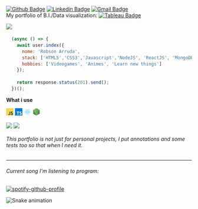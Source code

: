 [![Github Badge](https://img.shields.io/badge/-Github-000?style=flat-square&logo=Github&logoColor=white&link=https://github.com/robsonshockwave)](https://github.com/robsonshockwave)
[![Linkedin Badge](https://img.shields.io/badge/-LinkedIn-blue?style=flat-square&logo=Linkedin&logoColor=white&link=https://www.linkedin.com/in//)](https://www.linkedin.com/in//)
[![Gmail Badge](https://img.shields.io/badge/-Gmail-c14438?style=flat-square&logo=Gmail&logoColor=white&link=mailto:robsondearruda1999@gmail.com)](mailto:robsondearruda1999@gmail.com) 
<br/>
My portfolio of B.I./Data visualization:   [![Tableau Badge](https://shields.io/badge/-Tableau-orange?style=flat-square&link=https://public.tableau.com/profile/robson.de.arruda.silva#!/?newProfile=&activeTab=0)](https://public.tableau.com/profile/robson.de.arruda.silva#!/?newProfile=&activeTab=0)
 
<div>   
<img src="header.png">    
</div>  

```javascript
  (async () => {
    await user.index({
      nome: 'Robson Arruda',
      stack: ['HTML5','CSS3','Javascript','NodeJS', 'ReactJS', 'MongoDB', 'PostgreSQL', 'Jest'],
      hobbies: ['Videogames', 'Animes', 'Learn new things']
    }); 
    
    return response.status(201).send(); 
  })(); 
``` 

**What i use**  

<code><img height="20" src="https://raw.githubusercontent.com/github/explore/80688e429a7d4ef2fca1e82350fe8e3517d3494d/topics/javascript/javascript.png" alt="Javascript"/></code>
<code><img height="20" src="https://raw.githubusercontent.com/github/explore/80688e429a7d4ef2fca1e82350fe8e3517d3494d/topics/typescript/typescript.png" alt="Typescript"/></code>
<code><img height="20" src="https://raw.githubusercontent.com/github/explore/80688e429a7d4ef2fca1e82350fe8e3517d3494d/topics/react/react.png" alt="React"/></code>
<code><img height="20" src="https://raw.githubusercontent.com/github/explore/80688e429a7d4ef2fca1e82350fe8e3517d3494d/topics/nodejs/nodejs.png" alt="NodeJS"/></code>  

<p align="justify">
  <img align="center" src="https://github-readme-stats.vercel.app/api?username=robsonshockwave&show_icons=true&count_private=true&theme=dracula&hide=issues" />
</a>
  <img align="center" src="https://github-readme-stats.vercel.app/api/top-langs/?username=robsonshockwave&layout=compact&theme=dracula" />
</a>  
    
<h6>This portfolio is not just for personal projects, I put annotations and some tests too so that when I need it.</h6>  

<hr>

<h6>Current song I'm listening to program:</h6>

[![spotify-github-profile](https://spotify-github-profile.vercel.app/api/view?uid=kirapeixes&cover_image=true&theme=default)](https://spotify-github-profile.vercel.app/api/view?uid=kirapeixes&redirect=true)

![Snake animation](https://github.com/robsonshockwave/robsonshockwave/blob/output/github-contribution-grid-snake.svg) 
